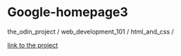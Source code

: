 Google-homepage3
================
the_odin_project / web_development_101 / html_and_css /

[link to the project](http://www.theodinproject.com/web-development-101/html-css)
